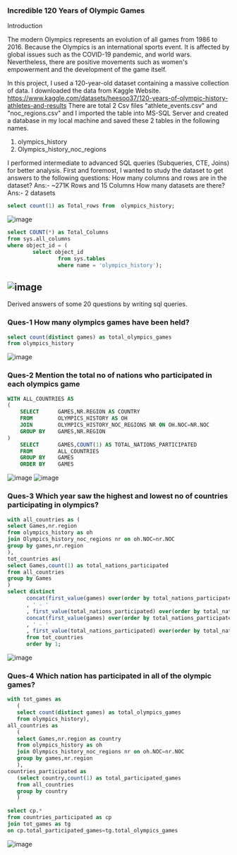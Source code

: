 ### Incredible 120 Years of Olympic Games
Introduction

The modern Olympics represents an evolution of all games from 1986 to 2016. Because the Olympics is an international sports event. It is affected by global issues such as the COVID-19 pandemic, and world wars. Nevertheless, there are positive movements such as women's empowerment and the development of the game itself.

In this project, I used a 120-year-old dataset containing a massive collection of data. I downloaded the data from Kaggle Website.  https://www.kaggle.com/datasets/heesoo37/120-years-of-olympic-history-athletes-and-results
There are total 2 Csv files "athlete_events.csv" and "noc_regions.csv" and I imported the table into MS-SQL Server and created a database in my local machine and saved these 2 tables in the following names.
1) olympics_history
2) Olympics_history_noc_regions

I performed intermediate to advanced SQL queries (Subqueries, CTE, Joins) for better analysis.
First and foremost, I wanted to study the dataset to get answers to the following questions: How many columns and rows are in the dataset? Ans:- ~271K Rows and 15 Columns
How many datasets are there? Ans:- 2 datasets
```sql
select count(1) as Total_rows from  olympics_history;
```
![image](https://user-images.githubusercontent.com/120770473/220054252-f442e35a-c2ff-4c3f-b073-429ee015c327.png)
```sql
select COUNT(*) as Total_Columns
from sys.all_columns
where object_id = (
		select object_id
				from sys.tables
				where name = 'olympics_history');
```
![image](https://user-images.githubusercontent.com/120770473/220054633-fc379b63-483b-4aa1-b0aa-96821aabac74.png)
--------------------------------------------------------------------------------------------------
Derived answers of some 20 questions by writing sql queries.
### Ques-1 How many olympics games have been held?
```sql
select count(distinct games) as total_olympics_games 
from olympics_history
```
![image](https://user-images.githubusercontent.com/120770473/220057463-efee6918-e4c8-4ca5-a756-5af0542cfc43.png)
### Ques-2 Mention the total no of nations who participated in each olympics game
```sql
WITH ALL_COUNTRIES AS 
(
	SELECT		GAMES,NR.REGION AS COUNTRY
	FROM		OLYMPICS_HISTORY AS OH
	JOIN		OLYMPICS_HISTORY_NOC_REGIONS NR ON OH.NOC=NR.NOC
	GROUP BY	GAMES,NR.REGION
)
	SELECT		GAMES,COUNT(1) AS TOTAL_NATIONS_PARTICIPATED
	FROM		ALL_COUNTRIES
	GROUP BY	GAMES
	ORDER BY	GAMES	
```
![image](https://user-images.githubusercontent.com/120770473/220058410-39520caa-ba15-4cdc-b392-a041728ef93c.png)
![image](https://user-images.githubusercontent.com/120770473/220058581-06ba4173-30aa-4ac8-aa12-66ca6178bf22.png)
### Ques-3 Which year saw the highest and lowest no of countries participating in olympics?
```sql
with all_countries as (
select Games,nr.region
from olympics_history as oh
join Olympics_history_noc_regions nr on oh.NOC=nr.NOC
group by games,nr.region
),
tot_countries as(
select Games,count(1) as total_nations_participated
from all_countries
group by Games
)	
select distinct
      concat(first_value(games) over(order by total_nations_participated)
      , ' - '
      , first_value(total_nations_participated) over(order by total_nations_participated)) as Lowest_Countries,
      concat(first_value(games) over(order by total_nations_participated desc)
      , ' - '
      , first_value(total_nations_participated) over(order by total_nations_participated desc)) as Highest_Countries
      from tot_countries
      order by 1;
```   
![image](https://user-images.githubusercontent.com/120770473/220059898-a315859a-269d-4315-8f97-709f1863b373.png)
### Ques-4 Which nation has participated in all of the olympic games?
 ```sql
with tot_games as 
    (
    select count(distinct games) as total_olympics_games 
    from olympics_history),
all_countries as 
    (
    select Games,nr.region as country
    from olympics_history as oh
    join Olympics_history_noc_regions nr on oh.NOC=nr.NOC
    group by games,nr.region
    ),
countries_participated as
    (select country,count(1) as total_participated_games
    from all_countries
    group by country
    )
					
select cp.* 
from countries_participated as cp 
join tot_games as tg
on cp.total_participated_games=tg.total_olympics_games
```
![image](https://user-images.githubusercontent.com/120770473/220060557-33acc892-0c5b-4edb-90ce-a8e81fdbc129.png)
